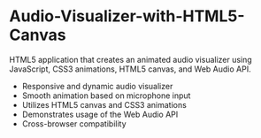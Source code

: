 # Audio-Visualizer-with-HTML5-Canvas
HTML5 application that creates an animated audio visualizer using JavaScript, CSS3 animations, HTML5 canvas, and Web Audio API. 
- Responsive and dynamic audio visualizer
- Smooth animation based on microphone input
- Utilizes HTML5 canvas and CSS3 animations
- Demonstrates usage of the Web Audio API
- Cross-browser compatibility
